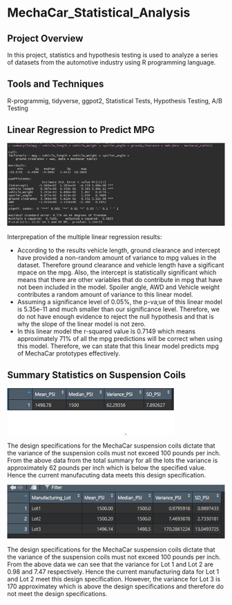 # MechaCar_Statistical_Analysis

## Project Overview
In this project, statistics and hypothesis testing is used to analyze a series of datasets from the automotive industry using R programming language. 

## Tools and Techniques 
R-programmig, tidyverse, ggpot2, Statistical Tests, Hypothesis Testing, A/B Testing 

## Linear Regression to Predict MPG

![](Resources/car1.PNG)

Interprepation of the multiple linear regression results: 
- According to the results vehicle length, ground clearance and intercept have provided a non-random amount of variance to mpg values in the dataset. Therefore ground clearance and vehicle length have a sigificant mpace on the mpg. Also, the intercept is statistically significant which means that there are other variables that do contribute in mpg that have not been included in the model. Spoiler angle, AWD and Vehicle weight contributes a random amount of variance to this linear model. 
- Assuming a significance level of 0.05%, the p-va;ue of this linear model is 5.35e-11 and much smaller than our significance level. Therefore, we do not have enough evidence to reject the null hypothesis and that is why the slope of the linear model is not zero. 
- In this linear model the r-squared value is 0.7149 which means approximately 71% of all the mpg predictions will be correct when using this model. Therefore, we can state that this linear model predicts mpg of MechaCar prototypes effectively.  

## Summary Statistics on Suspension Coils 

![](Resources/car2.PNG)

The design specifications for the MechaCar suspension coils dictate that the variance of the suspension coils must not exceed 100 pounds per inch. From the above data from the total summary for all the lots the variance is approximately 62 pounds per inch which is below the specified value. Hence the current manufacuting data meets this design specification. 


![](Resources/car3.PNG)

The design specifications for the MechaCar suspension coils dictate that the variance of the suspension coils must not exceed 100 pounds per inch. From the above data we can see that the variance for Lot 1 and Lot 2 are 0.98 and 7.47 respectively. Hence the current manufacturing data for Lot 1 and Lot 2 meet this design specification. However, the variance for Lot 3 is 170 approximatey which is above the design specifications and therefore do not meet the design specifications. 
